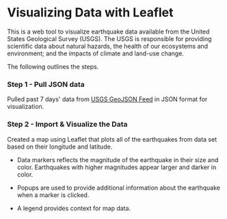 # Visualizing Data with Leaflet

This is a web tool to visualize earthquake data available from the United States Geological Survey (USGS). The USGS is responsible for providing scientific data about natural hazards, the health of our ecosystems and environment; and the impacts of climate and land-use change.

The following outlines the steps.

### Step 1 - Pull JSON data
   
   Pulled past 7 days' data from [USGS GeoJSON Feed](http://earthquake.usgs.gov/earthquakes/feed/v1.0/geojson.php) in JSON format for visualization.

### Step 2 - Import & Visualize the Data

   Created a map using Leaflet that plots all of the earthquakes from data set based on their longitude and latitude.

   * Data markers reflects the magnitude of the earthquake in their size and color. Earthquakes with higher magnitudes appear larger and darker in color.

   * Popups are used to provide additional information about the earthquake when a marker is clicked.

   * A legend provides context for map data.
